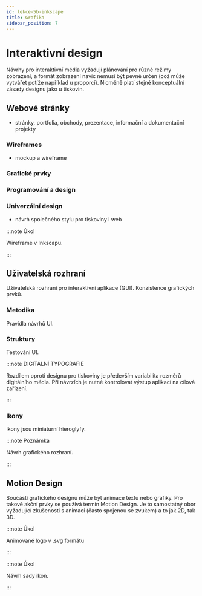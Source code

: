 ```yaml
---
id: lekce-5b-inkscape
title: Grafika
sidebar_position: 7
---
```


# Interaktivní design
Návrhy pro interaktivní média vyžadují plánování pro různé režimy zobrazení, a formát zobrazení navíc nemusí být pevně určen (což může vytvářet potíže například u proporcí). Nicméně platí stejné konceptuální zásady designu jako u tiskovin.

## Webové stránky
- stránky, portfolia, obchody, prezentace, informační a dokumentační projekty
### Wireframes
- mockup a wireframe
### Grafické prvky
### Programování a design
### Univerzální design
- návrh společného stylu pro tiskoviny i web

:::note Úkol

 Wireframe v Inkscapu.

:::

## Uživatelská rozhraní
Uživatelská rozhraní pro interaktivní aplikace  (GUI). Konzistence grafických prvků.
### Metodika
Pravidla návrhů UI.
### Struktury
Testování UI.

:::note DIGITÁLNÍ TYPOGRAFIE

Rozdílem oproti designu pro tiskoviny je především variabilita rozměrů digitálního média. Při návrzích je nutné kontrolovat výstup aplikací na cílová zařízení.

:::
### Ikony
Ikony jsou miniaturní hieroglyfy.


:::note Poznámka

 Návrh grafického rozhraní.

:::

## Motion Design

Součástí grafického designu může být animace textu nebo grafiky. Pro takové akční prvky se používá termín Motion Design. Je to samostatný obor vyžadující zkušenosti s animací (často spojenou se zvukem) a to jak 2D, tak 3D.


:::note Úkol

 Animované logo v .svg formátu

:::

:::note Úkol

 Návrh sady ikon.


:::
